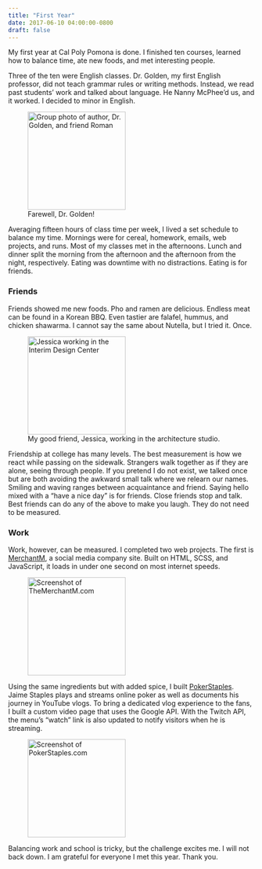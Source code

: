 ```yaml
---
title: "First Year"
date: 2017-06-10 04:00:00-0800
draft: false
---
```


My first year at Cal Poly Pomona is done. I finished ten courses, learned how to balance time, ate new foods, and met interesting people. 
 
Three of the ten were English classes. Dr. Golden, my first English professor, did not teach grammar rules or writing methods. Instead, we read past students’ work and talked about language. He Nanny McPhee’d us, and it worked. I decided to minor in English.
  
 
<figure>
	<img class="post-figureImage" alt="Group photo of author, Dr. Golden, and friend Roman" width="auto" height="200px" src="../../images/goodbye.jpg">
	<figcaption class="post-figureCaption">Farewell, Dr. Golden!</figcaption>
</figure>

 
Averaging fifteen hours of class time per week, I lived a set schedule to balance my time. Mornings were for cereal, homework, emails, web projects, and runs. Most of my classes met in the afternoons. Lunch and dinner split the morning from the afternoon and the afternoon from the night, respectively. Eating was downtime with no distractions. Eating is for friends. 
 
### Friends
 
Friends showed me new foods. Pho and ramen are delicious. Endless meat can be found in a Korean BBQ. Even tastier are falafel, hummus, and chicken shawarma. I cannot say the same about Nutella, but I tried it. Once.
<figure>
	<img class="post-figureImage" alt="Jessica working in the Interim Design Center" width="auto" height="200px" src="../../images/arch.jpg">
	<figcaption class="post-figureCaption">My good friend, Jessica, working in the architecture studio.</figcaption>
</figure>

Friendship at college has many levels. The best measurement is how we react while passing on the sidewalk. Strangers walk together as if they are alone, seeing through people. If you pretend I do not exist, we talked once but are both avoiding the awkward small talk where we relearn our names. Smiling and waving ranges between acquaintance and friend. Saying hello mixed with a “have a nice day” is for friends. Close friends stop and talk. Best friends can do any of the above to make you laugh. They do not need to be measured. 


 
### Work
 
Work, however, can be measured. I completed two web projects. The first is <a  target="_blank" href='https://www.themerchantm.com'>MerchantM</a>, a social media company site. Built on HTML, SCSS, and JavaScript, it loads in under one second on most internet speeds. 
 
<figure>
	<img class="post-figureImage" alt="Screenshot of TheMerchantM.com" width="auto" height="200px" src="../../images/merchantm.PNG">
</figure>
 
Using the same ingredients but with added spice, I built <a  target="_blank" href='https://pokerstaples.com'>PokerStaples</a>. Jaime Staples plays and streams online poker as well as documents his journey in YouTube vlogs. To bring a dedicated vlog experience to the fans, I built a custom video page that uses the Google API. With the Twitch API, the menu’s “watch” link is also updated to notify visitors when he is streaming. 
 
<figure>
	<img class="post-figureImage" alt="Screenshot of PokerStaples.com" width="auto" height="200px" src="../../images/pstaples.PNG">
</figure>
 
Balancing work and school is tricky, but the challenge excites me. I will not back down. I am grateful for everyone I met this year. Thank you. 
 
